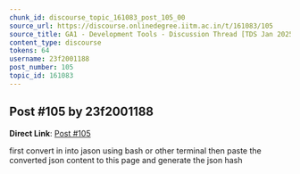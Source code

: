 ```yaml
---
chunk_id: discourse_topic_161083_post_105_00
source_url: https://discourse.onlinedegree.iitm.ac.in/t/161083/105
source_title: GA1 - Development Tools - Discussion Thread [TDS Jan 2025]
content_type: discourse
tokens: 64
username: 23f2001188
post_number: 105
topic_id: 161083
---
```


## Post #105 by 23f2001188

**Direct Link**: [Post #105](https://discourse.onlinedegree.iitm.ac.in/t/161083/105)

first convert in into jason using bash or other terminal then paste the converted json content to this page and generate the json hash
